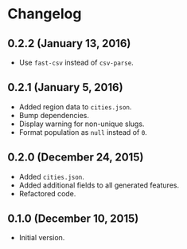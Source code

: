 # Changelog

## 0.2.2 (January 13, 2016)
* Use `fast-csv` instead of `csv-parse`.

## 0.2.1 (January 5, 2016)
* Added region data to `cities.json`.
* Bump dependencies.
* Display warning for non-unique slugs.
* Format population as `null` instead of `0`.

## 0.2.0 (December 24, 2015)
* Added `cities.json`.
* Added additional fields to all generated features.
* Refactored code.

## 0.1.0 (December 10, 2015)
* Initial version.
